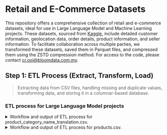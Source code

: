 # Retail and E-Commerce Datasets

This repository offers a comprehensive collection of retail and e-commerce datasets, ideal for use in Large Language Model and Machine Learning projects. These datasets, sourced from [Kaggle](https://www.kaggle.com/datasets/olistbr/brazilian-ecommerce), include detailed customer information, geolocation data, order details, product information, and seller information. To facilitate collaboration across multiple parties, we transformed these datasets, saved them in Parquet files, and compressed them using the ZSTD compression method. For access to the code, please contact cr.ooi@bloomdata.com.my.

## Step 1: ETL Process (Extract, Transform, Load)

> Extracting data from CSV files, handling missing and duplicate values, transforming data, and storing it in a columnar-based database.

### ETL process for Large Language Model projects

<details>
<summary>
Workflow and output of ETL process for product_category_name_translation.csv.
</summary>

- Checking data type consistency, missing values, and duplicate values before processing.

  > The `product_category_name_translation.csv` file has no missing values and duplicate values across all the columns.
  
  > Even though there is no missing value found, there is a need to check further for data integrity.
  
  > Below is the summary of data types, missing, and duplicate values before processing.
  
  ```
  +---+-------------------------------+-----------+----------------+------------------+
  |   | Column                        | Data Type | Missing Values | Duplicate Values |
  +---+-------------------------------+-----------+----------------+------------------+
  | 0 | product_category_name         | object    | 0              | 0                |
  | 1 | product_category_name_english | object    | 0              | 0                |
  +---+-------------------------------+-----------+----------------+------------------+
  ```

- Checking and converting columns to object data type to enable replacement of empty strings, null values, and 'nan' values with 'Unknown'.

  > Column: `product_category_name` already in object data type.
  
  > Column: `product_category_name_english` already in object data type.

- Checking and replacing empty strings, null values, and 'nan' values in each object column with 'Unknown'.
  
  > No empty strings, null values, or 'nan' values found in column: `product_category_name`.
  
  > No empty strings, null values, or 'nan' values found in column: `product_category_name_english`.

- Checking and refining column: `product_category_name` for text with diacritics and special characters.
  
  > No text with diacritics and special characters found in column: `product_category_name`.

- Checking and refining column: `product_category_name_english` for text with diacritics and special characters.

  > No text with diacritics and special characters found in column: `product_category_name_english`.

- Since all the columns are unique and they will be merged with `products` table later, no further data transformation is needed.

- Below are the first 3 rows of the `product_category_name_translation` table after processing and storing in the database.

- The complete table is available in `product_category_name_translation.parquet`.

```
+---+------------------------+-------------------------------+
|   | product_category_name  | product_category_name_english |
+---+------------------------+-------------------------------+
| 0 | beleza_saude           | health_beauty                 |
| 1 | informatica_acessorios | computers_accessories         |
| 2 | automotivo             | auto                          |
+---+------------------------+-------------------------------+
```
</details>

<details>
<summary>
Workflow and output of ETL process for products.csv.
</summary>

- Checking data type consistency, missing values, and duplicate values before processing.

  > The `products.csv` file has some missing values and contains duplicate values in most of the columns.
  
  > Below is the summary of data types, missing, and duplicate values before processing.

  ```
  +---+----------------------------+-----------+----------------+------------------+
  |   | Column                     | Data Type | Missing Values | Duplicate Values |
  +---+----------------------------+-----------+----------------+------------------+
  | 0 | product_id                 | object    | 0              | 0                |
  | 1 | product_category_name      | object    | 610            | 32877            |
  | 2 | product_name_lenght        | float64   | 610            | 32884            |
  | 3 | product_description_lenght | float64   | 610            | 29990            |
  | 4 | product_photos_qty         | float64   | 610            | 32931            |
  | 5 | product_weight_g           | float64   | 2              | 30746            |
  | 6 | product_length_cm          | float64   | 2              | 32851            |
  | 7 | product_height_cm          | float64   | 2              | 32848            |
  | 8 | product_width_cm           | float64   | 2              | 32855            |
  +---+----------------------------+-----------+----------------+------------------+
  ```

- Merge `products` table with `product_category_name_translation` table to update product category names from Portugues to English.

- Checking data type consistency, missing values, and duplicate values after joining.

  > The merged DataFrame shows an increase in missing and duplicate values, particularly in the `product_category_name_english` column.
  
  > Below is the summary of data types, missing, and duplicate values after joining.

  ```
  +---+-------------------------------+-----------+----------------+------------------+
  |   | Column                        | Data Type | Missing Values | Duplicate Values |
  +---+-------------------------------+-----------+----------------+------------------+
  | 0 | product_id                    | object    | 0              | 0                |
  | 1 | product_category_name_english | object    | 623            | 32879            |
  | 2 | product_name_lenght           | float64   | 610            | 32884            |
  | 3 | product_description_lenght    | float64   | 610            | 29990            |
  | 4 | product_photos_qty            | float64   | 610            | 32931            |
  | 5 | product_weight_g              | float64   | 2              | 30746            |
  | 6 | product_length_cm             | float64   | 2              | 32851            |
  | 7 | product_height_cm             | float64   | 2              | 32848            |
  | 8 | product_width_cm              | float64   | 2              | 32855            |
  +---+-------------------------------+-----------+----------------+------------------+
  ```

- Checking and converting columns to object data type to enable replacement of empty strings, null values, and 'nan' values with 'Unknown'.
  
  > Column: `product_id` already in object data type.

  > Column: `product_category_name_english` already in object data type.

  > Converted column: `product_name_lenght` from float64 to object data type.

  > Converted column: `product_description_lenght` from float64 to object data type.

  > Converted column: `product_photos_qty` from float64 to object data type.

  > Converted column: `product_weight_g` from float64 to object data type.

  > Converted column: `product_length_cm` from float64 to object data type.

  > Converted column: `product_height_cm` from float64 to object data type.

  > Converted column: `product_width_cm` from float64 to object data type.

- Checking data type consistency, missing values, and duplicate values after converting data types.

  > The DataFrame now shows missing values only in the `product_category_name_english` column. Duplicate values remain the same.
  
  > There is a need to check further for data integrity.
  
  > Below is the summary of data types, missing, and duplicate values after converting data types.

  ```
  +---+-------------------------------+-----------+----------------+------------------+
  |   | Column                        | Data Type | Missing Values | Duplicate Values |
  +---+-------------------------------+-----------+----------------+------------------+
  | 0 | product_id                    | object    | 0              | 0                |
  | 1 | product_category_name_english | object    | 623            | 32879            |
  | 2 | product_name_lenght           | object    | 0              | 32884            |
  | 3 | product_description_lenght    | object    | 0              | 29990            |
  | 4 | product_photos_qty            | object    | 0              | 32931            |
  | 5 | product_weight_g              | object    | 0              | 30746            |
  | 6 | product_length_cm             | object    | 0              | 32851            |
  | 7 | product_height_cm             | object    | 0              | 32848            |
  | 8 | product_width_cm              | object    | 0              | 32855            |
  +---+-------------------------------+-----------+----------------+------------------+
  ```

- Checking and replacing empty strings, null values, and 'nan' values in each object column with 'Unknown'.

  > No empty strings, null values, or 'nan' values found in column: `product_id`.
  
  > Empty strings, null values, or 'nan' values found in column: `product_category_name_english`. Replaced with 'Unknown'.

  > Empty strings, null values, or 'nan' values found in column: `product_name_lenght`. Replaced with 'Unknown'.

  > Empty strings, null values, or 'nan' values found in column: `product_description_lenght`. Replaced with 'Unknown'.

  > Empty strings, null values, or 'nan' values found in column: `product_photos_qty`. Replaced with 'Unknown'.

  > Empty strings, null values, or 'nan' values found in column: `product_weight_g`. Replaced with 'Unknown'.

  > Empty strings, null values, or 'nan' values found in column: `product_length_cm`. Replaced with 'Unknown'.

  > Empty strings, null values, or 'nan' values found in column: `product_height_cm`. Replaced with 'Unknown'.

  > Empty strings, null values, or 'nan' values found in column: `product_width_cm`. Replaced with 'Unknown'.

- Checking and refining column: `product_id` for text with diacritics and special characters.

  > No text with diacritics and special characters found in column: `product_id`.

- Checking and refining column: `product_category_name_english` for text with diacritics and special characters.

  > No text with diacritics and special characters found in column: `product_category_name_english`.

- Checking and refining column: `product_name_lenght` for text with diacritics and special characters.

  > No text with diacritics and special characters found in column: `product_name_lenght`.

- Checking and refining column: `product_description_lenght` for text with diacritics and special characters.

  > No text with diacritics and special characters found in column: `product_description_lenght`.

- Checking and refining column: `product_photos_qty` for text with diacritics and special characters.

  > No text with diacritics and special characters found in column: `product_photos_qty`.

- Checking and refining column: `product_weight_g` for text with diacritics and special characters.

  > No text with diacritics and special characters found in column: `product_weight_g`.

- Checking and refining column: `product_length_cm` for text with diacritics and special characters.

  > No text with diacritics and special characters found in column: `product_length_cm`.

- Checking and refining column: `product_height_cm` for text with diacritics and special characters.

  > No text with diacritics and special characters found in column: `product_height_cm`.

- Checking and refining column: `product_width_cm` for text with diacritics and special characters.

  > No text with diacritics and special characters found in column: `product_width_cm`.

- Checking the validity of duplicate values

  > First 3 duplicate entries in column: `product_category_name_english`: ['baby', 'musical_instruments', 'furniture_decor'].

  > First 3 duplicate entries in column: `product_name_lenght`: ['56.0', '59.0', '56.0'].

  > First 3 duplicate entries in column: `product_description_lenght`: ['206.0', '509.0', '402.0'].

  > First 3 duplicate entries in column: `product_photos_qty`: ['1.0', '1.0', '1.0'].

  > First 3 duplicate entries in column: `product_weight_g`: ['600.0', '200.0', '400.0'].

  > First 3 duplicate entries in column: `product_length_cm`: ['16.0', '17.0', '17.0'].

  > First 3 duplicate entries in column: `product_height_cm`: ['10.0', '10.0', '7.0'].

  > First 3 duplicate entries in column: `product_width_cm`: ['17.0', '13.0', '17.0'].

- Checking data type consistency, missing values, and duplicate values after data cleaning.

  > The DataFrame now shows no missing values. Duplicate values remain the same.
  
  > The duplicate values are acceptable since they are valid in this case.
  
  > Below is the summary of data types, missing, and duplicate values after data cleaning.

  ```
  +---+-------------------------------+-----------+----------------+------------------+
  |   | Column                        | Data Type | Missing Values | Duplicate Values |
  +---+-------------------------------+-----------+----------------+------------------+
  | 0 | product_id                    | object    | 0              | 0                |
  | 1 | product_category_name_english | object    | 0              | 32879            |
  | 2 | product_name_lenght           | object    | 0              | 32884            |
  | 3 | product_description_lenght    | object    | 0              | 29990            |
  | 4 | product_photos_qty            | object    | 0              | 32931            |
  | 5 | product_weight_g              | object    | 0              | 30746            |
  | 6 | product_length_cm             | object    | 0              | 32851            |
  | 7 | product_height_cm             | object    | 0              | 32848            |
  | 8 | product_width_cm              | object    | 0              | 32855            |
  +---+-------------------------------+-----------+----------------+------------------+
  ```  
</details>
